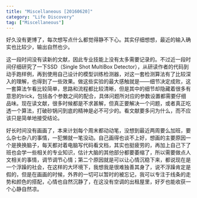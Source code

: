 ```yaml
---
title: "Miscellaneous [20160620]"
category: "Life Discovery"
tag: ["Miscellaneous"]
---
```


好久没有更博了，每次想写点什么都觉得静不下心。其实仔细想想，最近的输入确实也比较少，输出自然也少。

这一段时间没有读新的文献，因此专业技能上没有太多需要记录的。不过近一段时间仔细研究了一下SSD（Single Shot MultiBox Detector），从研读作者的代码到动手跑样例，再到使用自己设计的模型训练检测器，对这一套检测算法有了比较深入的理解，也得到了一些效果。做这些实验的最大感触就是——细节决定成败，这一套算法乍看比较简单，思路和流程都比较清晰，但是其中的细节却隐藏着很多有意思的trick，包括各个参数之间的配合，具体问题所对应的参数设置都需要仔细品味。现在读文献，很多时候都是不求甚解，但真正要解决一个问题，或者真正吃透一个算法，打破砂锅问到底的精神是必不可少的。看文献要多问为什么，而不应该只是简单地接受结论。

好长时间没有画画了，本来计划每个周末都动动笔，没想到最近两周要么加班，要么杂七杂八的事情，一犯懒就一笔没动。自己画得也谈不上好，想画的主要原因一个是换换脑子，每天都对着电脑写代码看文档，其实也挺疲劳的，再加上自己下了班也会学一些相关的专业知识，估计大脑的其他部分都要萎缩了，所以需要做点人文相关的事情，调节调节心情；第二个原因就是可以让心情沉稳下来，都说现在是一个浮躁的社会，在这样的大环境下，我想我是很难独善其身了，说不浮躁肯定是假的，但是在画画的时候，外界的一切可以暂时的被忘记，我可以专注于线条的走势和颜色的搭配，心情也自然沉静了，在这没有空调的出租屋里，好歹也能收获一个心静自然凉。